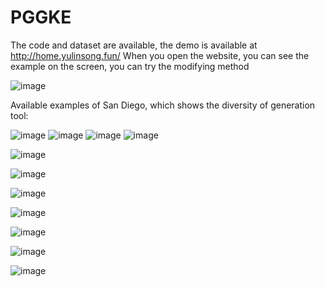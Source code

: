 # PGGKE

The code and dataset are available, the demo is available at http://home.yulinsong.fun/
When you open the website, you can see the example on the screen, you can try the modifying method

![image](https://github.com/user-attachments/assets/730bfede-cdfd-4a29-85c1-b976a9e4afa4)





Available examples of San Diego, which shows the diversity of generation tool:

![image](https://github.com/user-attachments/assets/1e6d809d-23a7-4bfd-be52-ed5718e96afb)
![image](https://github.com/user-attachments/assets/df018803-69c9-458f-96f9-c79ff7ba1c5f)
![image](https://github.com/user-attachments/assets/78398f14-ed7c-4ecd-848a-aa3d284dcedc)
![image](https://github.com/user-attachments/assets/8388813a-47d4-4e5a-9ea5-af5ec5932441)

![image](https://github.com/user-attachments/assets/5c749ae0-9196-49f6-9f6a-99c9f23a3c6b)

![image](https://github.com/user-attachments/assets/284715ac-655a-4824-a5bf-40041b0c73ae)

![image](https://github.com/user-attachments/assets/a9be5c8b-dd01-48f1-ac26-c4c7dca62b68)

![image](https://github.com/user-attachments/assets/cabfd25f-c09b-49e3-b98e-0709808f3300)

![image](https://github.com/user-attachments/assets/0d5521cd-e2c3-4f81-be4a-7034d2cbd005)

![image](https://github.com/user-attachments/assets/d7f6ba6e-537b-4e55-b6bc-5c3b9b49530c)

![image](https://github.com/user-attachments/assets/22eb98e4-0615-4db9-be0e-ca5a354dba93)


